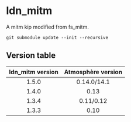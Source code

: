 # ldn_mitm

A mitm kip modified from fs_mitm.

```
git submodule update --init --recursive
```

## Version table

| ldn_mitm version | Atmosphère version |
| :--------------: | :----------------: |
| 1.5.0            | 0.14.0/14.1        |
| 1.4.0            | 0.13               |
| 1.3.4            | 0.11/0.12          |
| 1.3.3            | 0.10               |
